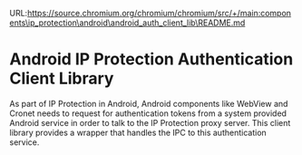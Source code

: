 URL:https://source.chromium.org/chromium/chromium/src/+/main:components\ip_protection\android\android_auth_client_lib\README.md
# Android IP Protection Authentication Client Library

As part of IP Protection in Android, Android components like WebView and Cronet
needs to request for authentication tokens from a system provided
Android service in order to talk to the IP Protection proxy server.
This client library provides a wrapper that handles the IPC to this
authentication service.
